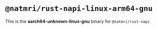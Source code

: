 # `@natmri/rust-napi-linux-arm64-gnu`

This is the **aarch64-unknown-linux-gnu** binary for `@natmri/rust-napi`
